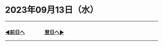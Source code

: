# 2023年09月13日（水）

---

### [◀️前日へ](https://github.com/yuasys/chatty-journal/blob/main/2023/09/2023-09-12.md)&emsp;&emsp;&emsp;&emsp;[翌日へ▶️](https://github.com/yuasys/chatty-journal/blob/main/2023/09/2023-09-14.md)

---

